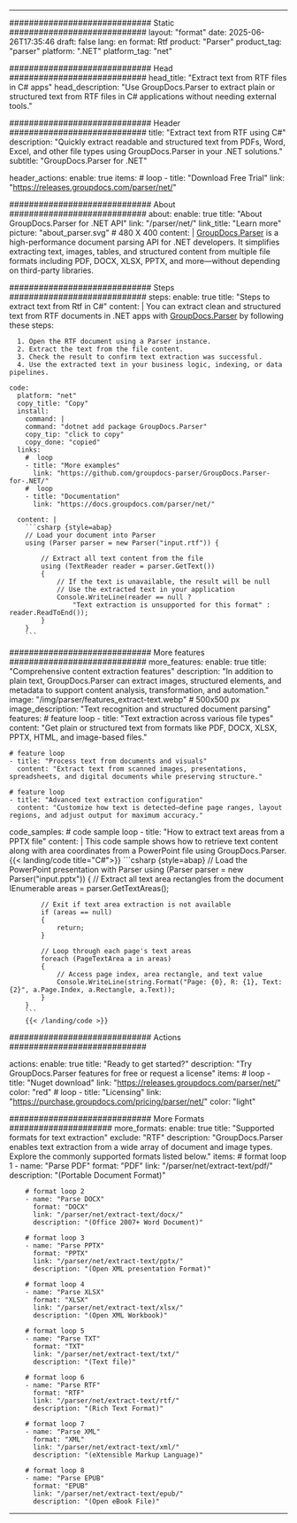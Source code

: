 


---
############################# Static ############################
layout: "format"
date:  2025-06-26T17:35:46
draft: false
lang: en
format: Rtf
product: "Parser"
product_tag: "parser"
platform: ".NET"
platform_tag: "net"

############################# Head ############################
head_title: "Extract text from RTF files in C# apps"
head_description: "Use GroupDocs.Parser to extract plain or structured text from RTF files in C# applications without needing external tools."

############################# Header ############################
title: "Extract text from RTF using C#" 
description: "Quickly extract readable and structured text from PDFs, Word, Excel, and other file types using GroupDocs.Parser in your .NET solutions."
subtitle: "GroupDocs.Parser for .NET" 

header_actions:
  enable: true
  items:
    #  loop
    - title: "Download Free Trial"
      link: "https://releases.groupdocs.com/parser/net/"
      
############################# About ############################
about:
    enable: true
    title: "About GroupDocs.Parser for .NET API"
    link: "/parser/net/"
    link_title: "Learn more"
    picture: "about_parser.svg" # 480 X 400
    content: |
       [GroupDocs.Parser](/parser/net/) is a high-performance document parsing API for .NET developers. It simplifies extracting text, images, tables, and structured content from multiple file formats including PDF, DOCX, XLSX, PPTX, and more—without depending on third-party libraries.

############################# Steps ############################
steps:
    enable: true
    title: "Steps to extract text from Rtf in C#"
    content: |
      You can extract clean and structured text from RTF documents in .NET apps with [GroupDocs.Parser](/parser/net/) by following these steps:
      
      1. Open the RTF document using a Parser instance.
      2. Extract the text from the file content.
      3. Check the result to confirm text extraction was successful.
      4. Use the extracted text in your business logic, indexing, or data pipelines.
   
    code:
      platform: "net"
      copy_title: "Copy"
      install:
        command: |
        command: "dotnet add package GroupDocs.Parser"
        copy_tip: "click to copy"
        copy_done: "copied"
      links:
        #  loop
        - title: "More examples"
          link: "https://github.com/groupdocs-parser/GroupDocs.Parser-for-.NET/"
        #  loop
        - title: "Documentation"
          link: "https://docs.groupdocs.com/parser/net/"
          
      content: |
        ```csharp {style=abap}
        // Load your document into Parser
        using (Parser parser = new Parser("input.rtf")) {

            // Extract all text content from the file
            using (TextReader reader = parser.GetText()) 
            {
                // If the text is unavailable, the result will be null
                // Use the extracted text in your application
                Console.WriteLine(reader == null ? 
                    "Text extraction is unsupported for this format" : reader.ReadToEnd());
            }
        }
        ```  

############################# More features ############################
more_features:
  enable: true
  title: "Comprehensive content extraction features"
  description: "In addition to plain text, GroupDocs.Parser can extract images, structured elements, and metadata to support content analysis, transformation, and automation."
  image: "/img/parser/features_extract-text.webp" # 500x500 px
  image_description: "Text recognition and structured document parsing"
  features:
    # feature loop
    - title: "Text extraction across various file types"
      content: "Get plain or structured text from formats like PDF, DOCX, XLSX, PPTX, HTML, and image-based files."

    # feature loop
    - title: "Process text from documents and visuals"
      content: "Extract text from scanned images, presentations, spreadsheets, and digital documents while preserving structure."

    # feature loop
    - title: "Advanced text extraction configuration"
      content: "Customize how text is detected—define page ranges, layout regions, and adjust output for maximum accuracy."
      
  code_samples:
    # code sample loop
    - title: "How to extract text areas from a PPTX file"
      content: |
        This code sample shows how to retrieve text content along with area coordinates from a PowerPoint file using GroupDocs.Parser.
        {{< landing/code title="C#">}}
        ```csharp {style=abap}
        //  Load the PowerPoint presentation with Parser
        using (Parser parser = new Parser("input.pptx"))
        {
            // Extract all text area rectangles from the document
            IEnumerable<PageTextArea> areas = parser.GetTextAreas();

            // Exit if text area extraction is not available
            if (areas == null)
            {
                return;
            }

            // Loop through each page's text areas
            foreach (PageTextArea a in areas)
            {
                // Access page index, area rectangle, and text value
                Console.WriteLine(string.Format("Page: {0}, R: {1}, Text: {2}", a.Page.Index, a.Rectangle, a.Text));
            }
        }
        ```
        {{< /landing/code >}}


############################# Actions ############################

actions:
  enable: true
  title: "Ready to get started?"
  description: "Try GroupDocs.Parser features for free or request a license"
  items:
    #  loop
    - title: "Nuget download"
      link: "https://releases.groupdocs.com/parser/net/"
      color: "red"
        #  loop
    - title: "Licensing"
      link: "https://purchase.groupdocs.com/pricing/parser/net/"
      color: "light"


############################# More Formats #####################
more_formats:
    enable: true
    title: "Supported formats for text extraction"
    exclude: "RTF"
    description: "GroupDocs.Parser enables text extraction from a wide array of document and image types. Explore the commonly supported formats listed below."
    items: 
        # format loop 1
        - name: "Parse PDF"
          format: "PDF"
          link: "/parser/net/extract-text/pdf/"
          description: "(Portable Document Format)"
          
        # format loop 2
        - name: "Parse DOCX"
          format: "DOCX"
          link: "/parser/net/extract-text/docx/"
          description: "(Office 2007+ Word Document)"
          
        # format loop 3
        - name: "Parse PPTX"
          format: "PPTX"
          link: "/parser/net/extract-text/pptx/"
          description: "(Open XML presentation Format)"
          
        # format loop 4
        - name: "Parse XLSX"
          format: "XLSX"
          link: "/parser/net/extract-text/xlsx/"
          description: "(Open XML Workbook)"
          
        # format loop 5
        - name: "Parse TXT"
          format: "TXT"
          link: "/parser/net/extract-text/txt/"
          description: "(Text file)"
          
        # format loop 6
        - name: "Parse RTF"
          format: "RTF"
          link: "/parser/net/extract-text/rtf/"
          description: "(Rich Text Format)"
          
        # format loop 7
        - name: "Parse XML"
          format: "XML"
          link: "/parser/net/extract-text/xml/"
          description: "(eXtensible Markup Language)"
          
        # format loop 8
        - name: "Parse EPUB"
          format: "EPUB"
          link: "/parser/net/extract-text/epub/"
          description: "(Open eBook File)"
         
          

---